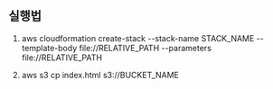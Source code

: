 ## 실행법

1. aws cloudformation create-stack --stack-name STACK_NAME --template-body file://RELATIVE_PATH --parameters file://RELATIVE_PATH

2. aws s3 cp index.html s3://BUCKET_NAME
<!-- 3. aws cloudformation state 를 true 로 변경 -->
